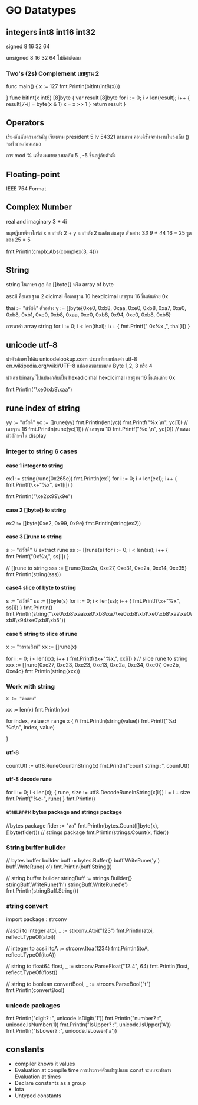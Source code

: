 # GO Datatypes

## integers int8 int16 int32

signed 8 16 32 64

unsigned 8 16 32 64 ไม่มีค่าติดลบ

### Two's (2s) Complement เลขฐาน 2

func main() {
x := 127
fmt.Println(bitInt(int8(x)))

}
func bitInt(x int8) [8]byte {
var result [8]byte
for i := 0; i < len(result); i++ {
result[7-i] = byte(x & 1)
x = x >> 1
}
return result
}

## Operators

เรียงอันดับความสำคัญ เรียงตาม president 5 lv 54321 ตามภาพ
คอนดิชั่นจะทำงานในวงเล็บ () จะทำงานก่อนเสมอ

การ mod % เครื่องหมายของผลลัพ 5 , -5 ขึ้นอยู่กับตัวตั้ง

## Floating-point

IEEE 754 Format

## Complex Number

real and imaginary
3 + 4i

ทฤษฎีบทพีทาโกรัส
x ยกกำลัง 2 + y ยกกำลัง 2
ผลลัพ สแครูด
ตัวอย่าง 3*3 9 + 4*4 16 = 25
รูดของ 25 = 5

fmt.Println(cmplx.Abs(complex(3, 4)))

## String

string ในภาษา go คือ []byte{} หรือ array of byte

ascii คือเลข ฐาน 2
dicimal คือเลขฐาน 10
hexdicimal เลขฐาน 16 ขึ้นต้นด้วย 0x

thai := "สวัสดี"
ตัวอย่าง y := []byte{0xe0, 0xb8, 0xaa, 0xe0, 0xb8, 0xa7, 0xe0, 0xb8, 0xb1, 0xe0, 0xb8, 0xaa, 0xe0, 0xb8, 0x94, 0xe0, 0xb8, 0xb5}

การหาค่า array string
for i := 0; i < len(thai); i++ {
fmt.Printf(" 0x%x ,", thai[i])
}

## unicode utf-8

นำตัวอักษรไปค้น unicodelookup.com
นำมาเทียบแปลงค่า utf-8
en.wikipedia.org/wiki/UTF-8
แปลงเลขตามขนาด Byte 1,2, 3 หรือ 4

นำเลข binary ไปแปลงกลับเป็น hexadicimal
hexdicimal เลขฐาน 16 ขึ้นต้นด้วย 0x

fmt.Println("\xe0\xb8\xaa")

## rune index of string

yy := "สวัสดี"
yc := []rune(yy)
fmt.Println(len(yc))
fmt.Printf("%x \n", yc[1]) // เลขฐาน 16
fmt.Println(rune(yc[1])) // เลขฐาน 10
fmt.Printf("%q \n", yc[0]) // แสดงตัวอักษรใน display

### integer to string 6 cases

#### case 1 integer to string

ex1 := string(rune(0x265e))
fmt.Println(ex1)
for i := 0; i < len(ex1); i++ {
fmt.Printf(`\x`+"%x", ex1[i])
}

fmt.Println("\xe2\x99\x9e")

#### case 2 []byte{} to string

ex2 := []byte{0xe2, 0x99, 0x9e}
fmt.Println(string(ex2))

#### case 3 []rune to string

s := "สวัสดี"
// extract rune
ss := []rune(s)
for i := 0; i < len(ss); i++ {
fmt.Printf("0x%x,", ss[i])
}

// []rune to string
sss := []rune{0xe2a, 0xe27, 0xe31, 0xe2a, 0xe14, 0xe35}
fmt.Println(string(sss))

#### case4 slice of byte to string

s := "สวัสดี"
ss := []byte(s)
for i := 0; i < len(ss); i++ {
fmt.Printf(`\x`+"%x", ss[i])
}
fmt.Println()
fmt.Println(string("\xe0\xb8\xaa\xe0\xb8\xa7\xe0\xb8\xb1\xe0\xb8\xaa\xe0\xb8\x94\xe0\xb8\xb5"))

#### case 5 string to slice of rune

x := "วรรณสิงห์"
xx := []rune(x)

for i := 0; i < len(xx); i++ {
fmt.Printf(`0x`+"%x,", xx[i])
}
// slice rune to string
xxx := []rune{0xe27, 0xe23, 0xe23, 0xe13, 0xe2a, 0xe34, 0xe07, 0xe2b, 0xe4c}
fmt.Println(string(xxx))

### Work with string

    x := "ติดสอบ"

xx := len(x)
fmt.Println(xx)

for index, value := range x {
// fmt.Println(string(value))
fmt.Printf("%d %c\n", index, value)

}

#### utf-8

countUtf := utf8.RuneCountInString(x)
fmt.Println("count string :", countUtf)

#### utf-8 decode rune

for i := 0; i < len(x); {
rune, size := utf8.DecodeRuneInString(x[i:])
i = i + size
fmt.Printf("%c-", rune)
}
fmt.Println()

#### ความแตกต่าง bytes package and strings package

//bytes package
fider := "สอ"
fmt.Println(bytes.Count([]byte(x), []byte(fider)))
// strings package
fmt.Println(strings.Count(x, fider))

### String buffer builder

// bytes buffer builder
buff := bytes.Buffer{}
buff.WriteRune('y')
buff.WriteRune('o')
fmt.Println(buff.String())

// string buffer builder
stringBuff := strings.Builder{}
stringBuff.WriteRune('h')
stringBuff.WriteRune('e')
fmt.Println(stringBuff.String())

### string convert

import package : strconv

//ascii to integer
atoi, \_ := strconv.Atoi("123")
fmt.Println(atoi, reflect.TypeOf(atoi))

// integer to acsii
itoA := strconv.Itoa(1234)
fmt.Println(itoA, reflect.TypeOf(itoA))

// string to float64
flost, \_ := strconv.ParseFloat("12.4", 64)
fmt.Println(flost, reflect.TypeOf(flost))

// string to boolean
convertBool, \_ := strconv.ParseBool("t")
fmt.Println(convertBool)

### unicode packages

fmt.Println("digit? :", unicode.IsDigit('1'))
fmt.Println("number? :", unicode.IsNumber(1))
fmt.Println("IsUpper? :", unicode.IsUpper('A'))
fmt.Println("IsLower? :", unicode.IsLower('a'))

## constants

- compiler knows it values
- Evaluation at compile time
  การประกาศตัวแปรรูปแบบ const ระบบจะทำการ Evaluation at times
- Declare constants as a group
- lota
- Untyped constants
